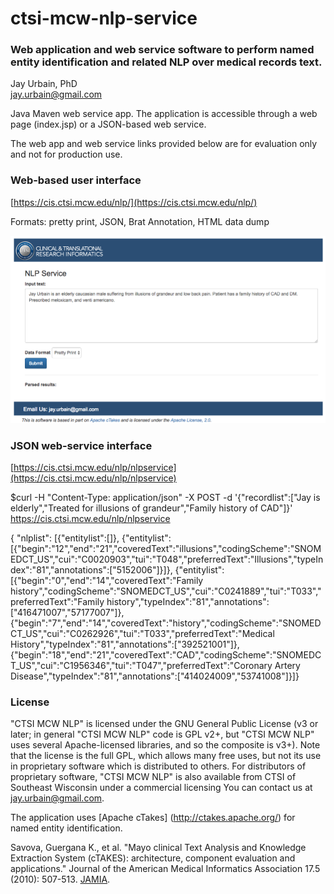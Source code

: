 # ctsi-mcw-nlp-service

### Web application and web service software to perform named entity identification and related NLP over medical records text.

Jay Urbain, PhD  
jay.urbain@gmail.com

Java Maven web service app. The application is accessible through a web page (index.jsp) or a JSON-based web service.

The web app and web service links provided below are for evaluation only and not for production use.

### Web-based user interface
[https://cis.ctsi.mcw.edu/nlp/](https://cis.ctsi.mcw.edu/nlp/)

Formats: pretty print, JSON, Brat Annotation, HTML data dump

![Web Screen Shot](https://github.com/jayurbain/ctsi-mcw-nlp-service/blob/master/src/main/webapp/img/web_screen_shot.png)

### JSON web-service interface

[https://cis.ctsi.mcw.edu/nlp/nlpservice](https://cis.ctsi.mcw.edu/nlp/nlpservice)

$curl -H "Content-Type: application/json" -X POST -d '{"recordlist":["Jay is elderly","Treated for illusions of grandeur","Family history of CAD"]}'  https://cis.ctsi.mcw.edu/nlp/nlpservice

{ "nlplist": [{"entitylist":[]}, {"entitylist":[{"begin":"12","end":"21","coveredText":"illusions","codingScheme":"SNOMEDCT_US","cui":"C0020903","tui":"T048","preferredText":"Illusions","typeIndex":"81","annotations":["5152006"]}]}, {"entitylist":[{"begin":"0","end":"14","coveredText":"Family history","codingScheme":"SNOMEDCT_US","cui":"C0241889","tui":"T033","preferredText":"Family history","typeIndex":"81","annotations":["416471007","57177007"]},{"begin":"7","end":"14","coveredText":"history","codingScheme":"SNOMEDCT_US","cui":"C0262926","tui":"T033","preferredText":"Medical History","typeIndex":"81","annotations":["392521001"]},{"begin":"18","end":"21","coveredText":"CAD","codingScheme":"SNOMEDCT_US","cui":"C1956346","tui":"T047","preferredText":"Coronary Artery Disease","typeIndex":"81","annotations":["414024009","53741008"]}]}

### License
"CTSI MCW NLP" is licensed under the GNU General Public License (v3 or later; in general "CTSI MCW NLP" code is GPL v2+, but "CTSI MCW NLP" uses several Apache-licensed libraries, and so the composite is v3+). Note that the license is the full GPL, which allows many free uses, but not its use in proprietary software which is distributed to others. For distributors of proprietary software, "CTSI MCW NLP" is also available from CTSI of Southeast Wisconsin under a commercial licensing You can contact us at jay.urbain@gmail.com. 

The application uses [Apache cTakes] (http://ctakes.apache.org/) for named entity identification.

Savova, Guergana K., et al. "Mayo clinical Text Analysis and Knowledge Extraction System (cTAKES): architecture, component evaluation and applications." Journal of the American Medical Informatics Association 17.5 (2010): 507-513. [JAMIA](https://academic.oup.com/jamia/article/17/5/507/830823/Mayo-clinical-Text-Analysis-and-Knowledge).

